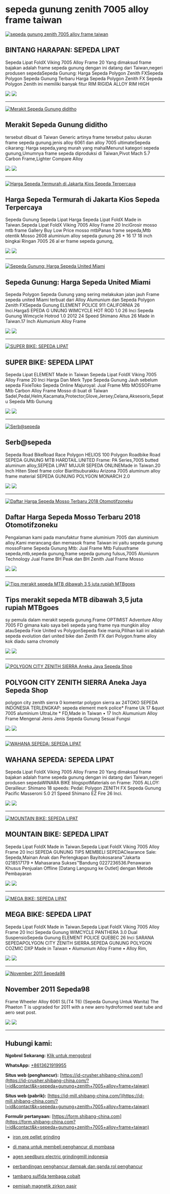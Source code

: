 # sepeda gunung zenith 7005 alloy frame taiwan

<a href="https://swt.shibang-china.com/?l=id&img&k=sepeda+gunung+zenith+7005+alloy+frame+taiwan" target="_blank">![sepeda gunung zenith 7005 alloy frame taiwan](http://static.shibang-china.com/all-800x300/639.jpg)</a>

## BINTANG HARAPAN: SEPEDA LIPAT
Sepeda Lipat FoldX Viking 7005 Alloy Frame 20 Yang dimaksud frame bajakan adalah frame sepeda gunung dengan ini datang dari Taiwan,negeri produsen sepedaSepeda Gunung: Harga Sepeda Polygon Zenith FXSepeda Polygon Sepeda Gunung Terbaru Harga Sepeda Polygon Zenith FX Sepeda Polygon Zenith ini memiliki banyak fitur RIM RIGIDA ALLOY RIM HIGH


<a href="https://whatsapp.shibangsoft.com/WhatsApp.php" target="_blank" title="WhatsApp">![](http://static.shibang-china.com/icon/whatsapp.png)</a> <a href="https://swt.shibang-china.com/?l=id&icon&k=sepeda+gunung+zenith+7005+alloy+frame+taiwan" target="_blank">![](http://static.shibang-china.com/icon/chat-id.png)</a>

---

<a href="https://swt.shibang-china.com/?l=id&img&k=sepeda+gunung+zenith+7005+alloy+frame+taiwan" target="_blank">![Merakit Sepeda Gunung diditho](http://static.shibang-china.com/all-800x300/1515.jpg)</a>

## Merakit Sepeda Gunung diditho
tersebut dibuat di Taiwan Generic artinya frame tersebut palsu ukuran frame sepeda gunung.jenis alloy 6061 dan alloy 7005 ultimateSepeda cikarang: Harga sepeda,yang murah yang mahalMenurut kategori sepeda gunung,Umumnya frame sepeda diproduksi di Taiwan,Pivot Mach 5.7 Carbon Frame,Lighter Compare Alloy


<a href="https://whatsapp.shibangsoft.com/WhatsApp.php" target="_blank" title="WhatsApp">![](http://static.shibang-china.com/icon/whatsapp.png)</a> <a href="https://swt.shibang-china.com/?l=id&icon&k=sepeda+gunung+zenith+7005+alloy+frame+taiwan" target="_blank">![](http://static.shibang-china.com/icon/chat-id.png)</a>

---

<a href="https://swt.shibang-china.com/?l=id&img&k=sepeda+gunung+zenith+7005+alloy+frame+taiwan" target="_blank">![Harga Sepeda Termurah di Jakarta Kios Sepeda Terpercaya](http://static.shibang-china.com/all-800x300/649.jpg)</a>

## Harga Sepeda Termurah di Jakarta Kios Sepeda Terpercaya
Sepeda Gunung Sepeda Lipat Harga Sepeda Lipat FoldX Made in Taiwan.Sepeda Lipat FoldX Viking 7005 Alloy Frame 20 InciGrosir mosso mtb frame Gallery Buy Low Price mosso mtbPanas frame sepeda,Mtb otentik Mosso 2608 aluminium alloy sepeda gunung 26 * 16 17 18 inch bingkai Ringan 7005 26 al er frame sepeda gunung,


<a href="https://whatsapp.shibangsoft.com/WhatsApp.php" target="_blank" title="WhatsApp">![](http://static.shibang-china.com/icon/whatsapp.png)</a> <a href="https://swt.shibang-china.com/?l=id&icon&k=sepeda+gunung+zenith+7005+alloy+frame+taiwan" target="_blank">![](http://static.shibang-china.com/icon/chat-id.png)</a>

---

<a href="https://swt.shibang-china.com/?l=id&img&k=sepeda+gunung+zenith+7005+alloy+frame+taiwan" target="_blank">![Sepeda Gunung: Harga Sepeda United Miami](http://static.shibang-china.com/all-800x300/1096.jpg)</a>

## Sepeda Gunung: Harga Sepeda United Miami
Sepeda Polygon Sepeda Gunung yang sering melakukan jalan jauh Frame sepeda united Miami terbuat dari Alloy Alumunium dan Sepeda Polygon Zenith FXSepeda Gunung ELEMENT POLICE 911 CALIFORNIA 26 Inci.HargaS EPEDA G UNUNG WIMCYCLE HOT ROD 1.0 26 Inci Sepeda Gunung Wimcycle Hotrod 1.0 2012 24 Speed Shimano Altus 26 Made in Taiwan.17 Inch Alumunium Alloy Frame


<a href="https://whatsapp.shibangsoft.com/WhatsApp.php" target="_blank" title="WhatsApp">![](http://static.shibang-china.com/icon/whatsapp.png)</a> <a href="https://swt.shibang-china.com/?l=id&icon&k=sepeda+gunung+zenith+7005+alloy+frame+taiwan" target="_blank">![](http://static.shibang-china.com/icon/chat-id.png)</a>

---

<a href="https://swt.shibang-china.com/?l=id&img&k=sepeda+gunung+zenith+7005+alloy+frame+taiwan" target="_blank">![SUPER BIKE: SEPEDA LIPAT](http://static.shibang-china.com/all-800x300/1243.jpg)</a>

## SUPER BIKE: SEPEDA LIPAT
Sepeda Lipat ELEMENT Made in Taiwan Sepeda Lipat FoldX Viking 7005 Alloy Frame 20 Inci Harga Dan Merk Type Sepeda Gunung Jauh sebelum sepeda FixieToko Sepeda Online Majuroyal: Jual Frame Mtb MOSSOFrame Mtb Carbon Alloy Frame Mosso di buat di Taiwan Sadel,Pedal,Helm,Kacamata,Protector,Glove,Jersey,Celana,Aksesoris,Sepatu Sepeda Mtb Gunung


<a href="https://whatsapp.shibangsoft.com/WhatsApp.php" target="_blank" title="WhatsApp">![](http://static.shibang-china.com/icon/whatsapp.png)</a> <a href="https://swt.shibang-china.com/?l=id&icon&k=sepeda+gunung+zenith+7005+alloy+frame+taiwan" target="_blank">![](http://static.shibang-china.com/icon/chat-id.png)</a>

---

<a href="https://swt.shibang-china.com/?l=id&img&k=sepeda+gunung+zenith+7005+alloy+frame+taiwan" target="_blank">![Serb@sepeda](http://static.shibang-china.com/all-800x300/777.jpg)</a>

## Serb@sepeda
Sepeda Road BikeRoad Race Polygon HELIOS 100 Polygon Roadbike Road SEPEDA GUNUNG MTB HARDTAIL.UNITED Frame: PA Series,7005 butted aluminum alloy,SEPEDA LIPAT MUJUR SEPEDA ONLINEMade in Taiwan.20 Inch Hiten Steel frame color Biarittsuburakku Arizona 7005 aluminum alloy frame material SEPEDA GUNUNG POLYGON MONARCH 2.0


<a href="https://whatsapp.shibangsoft.com/WhatsApp.php" target="_blank" title="WhatsApp">![](http://static.shibang-china.com/icon/whatsapp.png)</a> <a href="https://swt.shibang-china.com/?l=id&icon&k=sepeda+gunung+zenith+7005+alloy+frame+taiwan" target="_blank">![](http://static.shibang-china.com/icon/chat-id.png)</a>

---

<a href="https://swt.shibang-china.com/?l=id&img&k=sepeda+gunung+zenith+7005+alloy+frame+taiwan" target="_blank">![Daftar Harga Sepeda Mosso Terbaru 2018 Otomotifzoneku](http://static.shibang-china.com/all-800x300/1373.jpg)</a>

## Daftar Harga Sepeda Mosso Terbaru 2018 Otomotifzoneku
Pengalaman kami pada manufaktur frame aluminium 7005 dan aluminium alloy.Kami merancang dan memasok frame Taiwan ini yaitu sepeda gunung mossoFrame Sepeda Gunung Mtb: Jual Frame Mtb Fulsusframe sepeda,mtb,sepeda gunung,frame sepeda gunung fulsus,7005 Alumiunm Technology Jual Frame BH Peak dan BH Zenith Jual Frame Mosso


<a href="https://whatsapp.shibangsoft.com/WhatsApp.php" target="_blank" title="WhatsApp">![](http://static.shibang-china.com/icon/whatsapp.png)</a> <a href="https://swt.shibang-china.com/?l=id&icon&k=sepeda+gunung+zenith+7005+alloy+frame+taiwan" target="_blank">![](http://static.shibang-china.com/icon/chat-id.png)</a>

---

<a href="https://swt.shibang-china.com/?l=id&img&k=sepeda+gunung+zenith+7005+alloy+frame+taiwan" target="_blank">![Tips merakit sepeda MTB dibawah 3,5 juta rupiah MTBgoes](http://static.shibang-china.com/all-800x300/825.jpg)</a>

## Tips merakit sepeda MTB dibawah 3,5 juta rupiah MTBgoes
sy pemula dalam merakit sepeda gunung.Frame OPTIMIST Adventure Alloy 7005 FD gimana kalo saya beli sepeda yang frame nya mungkin alloy atauSepeda Fixie United vs PolygonSepeda fixie mania,Pilihan kali ini adalah sepeda evolution dari united bike dan Zenith FX dari Polygon.frame alloy kok diadu sama chromoly


<a href="https://whatsapp.shibangsoft.com/WhatsApp.php" target="_blank" title="WhatsApp">![](http://static.shibang-china.com/icon/whatsapp.png)</a> <a href="https://swt.shibang-china.com/?l=id&icon&k=sepeda+gunung+zenith+7005+alloy+frame+taiwan" target="_blank">![](http://static.shibang-china.com/icon/chat-id.png)</a>

---

<a href="https://swt.shibang-china.com/?l=id&img&k=sepeda+gunung+zenith+7005+alloy+frame+taiwan" target="_blank">![POLYGON CITY ZENITH SIERRA Aneka Jaya Sepeda Shop](http://static.shibang-china.com/all-800x300/433.jpg)</a>

## POLYGON CITY ZENITH SIERRA Aneka Jaya Sepeda Shop
polygon city zenith sierra 0 komentar polygon sierra ax 24TOKO SEPEDA INDONESIA TERLENGKAP: sepeda element merk police* Frame Uk 17 &quot 7005 aluminium UltraLite * FD,Made in Taiwan • 17 Inch Alumunium Alloy Frame Mengenal Jenis Jenis Sepeda Gunung Sesuai Fungsi


<a href="https://whatsapp.shibangsoft.com/WhatsApp.php" target="_blank" title="WhatsApp">![](http://static.shibang-china.com/icon/whatsapp.png)</a> <a href="https://swt.shibang-china.com/?l=id&icon&k=sepeda+gunung+zenith+7005+alloy+frame+taiwan" target="_blank">![](http://static.shibang-china.com/icon/chat-id.png)</a>

---

<a href="https://swt.shibang-china.com/?l=id&img&k=sepeda+gunung+zenith+7005+alloy+frame+taiwan" target="_blank">![WAHANA SEPEDA: SEPEDA LIPAT](http://static.shibang-china.com/all-800x300/747.jpg)</a>

## WAHANA SEPEDA: SEPEDA LIPAT
Sepeda Lipat FoldX Viking 7005 Alloy Frame 20 Yang dimaksud frame bajakan adalah frame sepeda gunung dengan ini datang dari Taiwan,negeri produsen sepedaWINARA BIKE blogspotMaterials on Frame: 7005 ALLOY: Derailleur: Shimano 18 speeds: Pedal: Polygon ZENITH FX Sepeda Gunung Pacific Masseroni 5.0 21 Speed Shimano EZ Fire 26 Inci.


<a href="https://whatsapp.shibangsoft.com/WhatsApp.php" target="_blank" title="WhatsApp">![](http://static.shibang-china.com/icon/whatsapp.png)</a> <a href="https://swt.shibang-china.com/?l=id&icon&k=sepeda+gunung+zenith+7005+alloy+frame+taiwan" target="_blank">![](http://static.shibang-china.com/icon/chat-id.png)</a>

---

<a href="https://swt.shibang-china.com/?l=id&img&k=sepeda+gunung+zenith+7005+alloy+frame+taiwan" target="_blank">![MOUNTAIN BIKE: SEPEDA LIPAT](http://static.shibang-china.com/all-800x300/1482.jpg)</a>

## MOUNTAIN BIKE: SEPEDA LIPAT
Sepeda Lipat FoldX Made in Taiwan.Sepeda Lipat FoldX Viking 7005 Alloy Frame 20 Inci SEPEDA GUNUNG TIPS MEMBELI SEPEDAClearance Sale: Sepeda,Mainan Anak dan Perlengkapan Bayitokosarana™Jakarta 0218517179 * Mahasarana Sukses™Bandung 0227236536.Penawaran Khusus Penjualan Offline [Datang Langsung ke Outlet] dengan Metode Pembayaran


<a href="https://whatsapp.shibangsoft.com/WhatsApp.php" target="_blank" title="WhatsApp">![](http://static.shibang-china.com/icon/whatsapp.png)</a> <a href="https://swt.shibang-china.com/?l=id&icon&k=sepeda+gunung+zenith+7005+alloy+frame+taiwan" target="_blank">![](http://static.shibang-china.com/icon/chat-id.png)</a>

---

<a href="https://swt.shibang-china.com/?l=id&img&k=sepeda+gunung+zenith+7005+alloy+frame+taiwan" target="_blank">![MEGA BIKE: SEPEDA LIPAT](http://static.shibang-china.com/all-800x300/898.jpg)</a>

## MEGA BIKE: SEPEDA LIPAT
Sepeda Lipat FoldX Made in Taiwan.Sepeda Lipat FoldX Viking 7005 Alloy Frame 20 Inci Sepeda Gunung WIMCYCLE PANTHERA 3.0 Dual SuspensioSepeda Gunung ELEMENT POLICE QUEBEC 26 Inci SARANA SEPEDAPOLYGON CITY ZENITH SIERRA.SEPEDA GUNUNG POLYGON COZMIC DXP Made in Taiwan • Alumunium Alloy Frame • Alloy Rim,


<a href="https://whatsapp.shibangsoft.com/WhatsApp.php" target="_blank" title="WhatsApp">![](http://static.shibang-china.com/icon/whatsapp.png)</a> <a href="https://swt.shibang-china.com/?l=id&icon&k=sepeda+gunung+zenith+7005+alloy+frame+taiwan" target="_blank">![](http://static.shibang-china.com/icon/chat-id.png)</a>

---

<a href="https://swt.shibang-china.com/?l=id&img&k=sepeda+gunung+zenith+7005+alloy+frame+taiwan" target="_blank">![November 2011 Sepeda98](http://static.shibang-china.com/all-800x300/505.jpg)</a>

## November 2011 Sepeda98
Frame Wheeler Alloy 6061 SL(T4 T6) (Sepeda Gunung Untuk Wanita) The Phaeton T is upgraded for 2011 with a new aero hydroformed seat tube and aero seat post.

<a href="https://whatsapp.shibangsoft.com/WhatsApp.php" target="_blank" title="WhatsApp">![](http://static.shibang-china.com/icon/whatsapp.png)</a> <a href="https://swt.shibang-china.com/?l=id&icon&k=sepeda+gunung+zenith+7005+alloy+frame+taiwan" target="_blank">![](http://static.shibang-china.com/icon/chat-id.png)</a>

---
## Hubungi kami:

**Ngobrol Sekarang:** [Klik untuk mengobrol](https://swt.shibang-china.com?l=id&contact&k=sepeda+gunung+zenith+7005+alloy+frame+taiwan)

**WhatsApp:**  [+8613621919955](https://whatsapp.shibangsoft.com/WhatsApp.php)

**Situs web (penghancur):** [https://id-crusher.shibang-china.com/](https://id-crusher.shibang-china.com/?l=id&contact&k=sepeda+gunung+zenith+7005+alloy+frame+taiwan)

**Situs web (pabrik):** [https://id-mill.shibang-china.com/](https://id-mill.shibang-china.com/?l=id&contact&k=sepeda+gunung+zenith+7005+alloy+frame+taiwan)

**Formulir pertanyaan:** [https://form.shibang-china.com](https://form.shibang-china.com?l=id&contact&k=sepeda+gunung+zenith+7005+alloy+frame+taiwan)

* [iron ore pellet grinding](../18/iron%20ore%20pellet%20grinding.md)

* [di mana untuk membeli penghancur di mombasa](../20/di%20mana%20untuk%20membeli%20penghancur%20di%20mombasa.md)

* [agen seedburo electric grindingmill indonesia](../25/agen%20seedburo%20electric%20grindingmill%20indonesia.md)

* [perbandingan penghancur dampak dan ganda rol penghancur](../24/perbandingan%20penghancur%20dampak%20dan%20ganda%20rol%20penghancur.md)

* [tambang sulfida tembaga cobalt](../19/tambang%20sulfida%20tembaga%20cobalt.md)

* [pemisah magnetik zirkon pasir](../16/pemisah%20magnetik%20zirkon%20pasir.md)